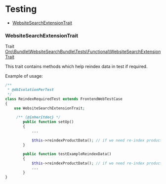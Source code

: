 Testing
=======

* [WebsiteSearchExtensionTrait](websitesearchextensiontrait)

### WebsiteSearchExtensionTrait

Trait [Oro\Bundle\WebsiteSearchBundle\Tests\Functional\WebsiteSearchExtensionTrait](../../Tests/Functional/WebsiteSearchExtensionTrait.php)

This trait contains methods which help reindex data in test if required.

Example of usage:

```php
/**
 * @dbIsolationPerTest
 */
class ReindexRequiredTest extends FrontendWebTestCase
{
    use WebsiteSearchExtensionTrait;
    
     /** {@inheritdoc} */
        public function setUp()
        {
            ...
            
            $this->reindexProductData(); // if we need re-index product data in every test
        }
        
        public function testExampleReindexData()
        {
            $this->reindexProductData(); // if we need re-index product data in specific test
            ...
        }
}


``` 